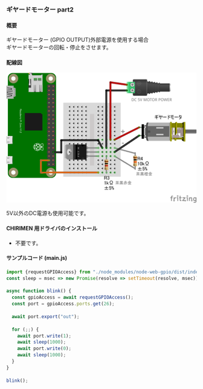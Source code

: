 ### ギヤードモーター  part2

#### 概要

ギヤードモーター (GPIO OUTPUT)外部電源を使用する場合  
ギヤードモーターの回転・停止をさせます。

#### 配線図　

![配線図](./PiZero_gpio0MotorB_2.png "schematic")

5V以外のDC電源も使用可能です。

#### CHIRIMEN 用ドライバのインストール

- 不要です。

#### サンプルコード (main.js)

```javascript
import {requestGPIOAccess} from "./node_modules/node-web-gpio/dist/index.js";
const sleep = msec => new Promise(resolve => setTimeout(resolve, msec));

async function blink() {
  const gpioAccess = await requestGPIOAccess();
  const port = gpioAccess.ports.get(26);

  await port.export("out");

  for (;;) {
    await port.write(1);
    await sleep(1000);
    await port.write(0);
    await sleep(1000);
  }
}

blink();
```
